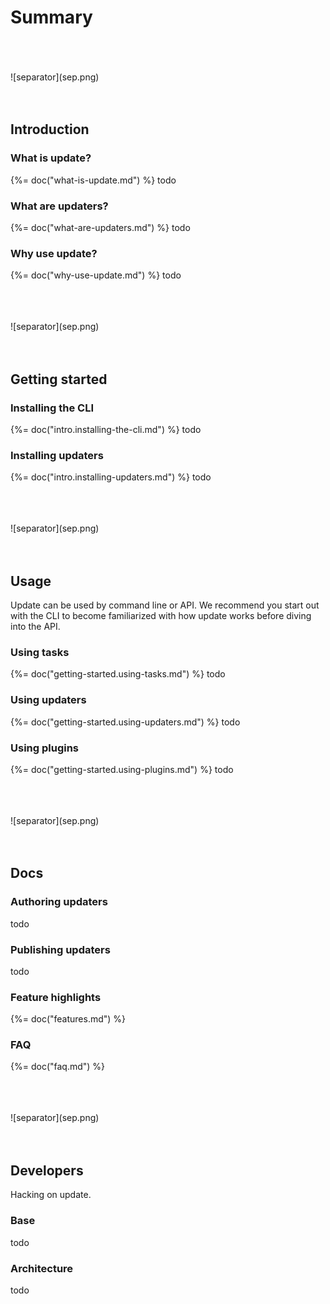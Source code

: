 # Summary

<br>
<br>
<br>
![separator](sep.png)
<br>
<br>
<br>

## Introduction

### What is update?

{%= doc("what-is-update.md") %}
todo

### What are updaters?

{%= doc("what-are-updaters.md") %}
todo

### Why use update?

{%= doc("why-use-update.md") %}
todo

<br>
<br>
<br>
![separator](sep.png)
<br>
<br>
<br>

## Getting started

### Installing the CLI

{%= doc("intro.installing-the-cli.md") %}
todo

### Installing updaters

{%= doc("intro.installing-updaters.md") %}
todo

<br>
<br>
<br>
![separator](sep.png)
<br>
<br>
<br>

## Usage

Update can be used by command line or API. We recommend you start out with the CLI to become familiarized with how update works before diving into the API.

### Using tasks

{%= doc("getting-started.using-tasks.md") %}
todo

### Using updaters

{%= doc("getting-started.using-updaters.md") %}
todo

### Using plugins

{%= doc("getting-started.using-plugins.md") %}
todo

<br>
<br>
<br>
![separator](sep.png)
<br>
<br>
<br>

## Docs

### Authoring updaters

todo

### Publishing updaters

todo

### Feature highlights

{%= doc("features.md") %}

### FAQ

{%= doc("faq.md") %}

<br>
<br>
<br>
![separator](sep.png)
<br>
<br>
<br>

## Developers

Hacking on update.

### Base

todo

### Architecture

todo
